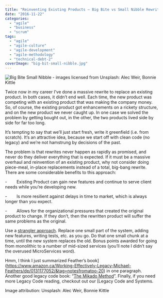 ```yaml
---
title: "Reinventing Existing Products – Big Bite vs Small Nibble Rewrites"
date: "2016-11-22"
categories: 
  - "agile"
  - "business"
  - "scrum"
tags: 
  - "agile"
  - "agile-culture"
  - "agile-development"
  - "agile-methodology"
  - "technical-debt-2"
coverImage: "big-bit-small-nibble.jpg"
---
```


![Big Bite Small Nibble - images licensed from Unsplash: Alec Weir, Bonnie Kittle](src/content/blog/reinventing-existing-products-big-bite-vs-small-nibble-rewrites/images/big-bit-small-nibble.jpg)

Twice now in my career I’ve done a massive rewrite to replace an existing product. In both cases, it didn’t end well. Each time, the new product was competing with an existing product that was making the company money. So, of course, the existing product got enhancements on a rickety structure, and on the new product we never caught up. In one case we solved the problem by getting bought out, in the other, the two products lived side by side for far too long.

It’s tempting to say that we’ll just start fresh, write it greenfield (i.e. from scratch). It’s an attractive idea, because we start off with clean code (no legacy) and we’re not hamstrung by decisions of the past.

The problem is that rewrites never happen as rapidly as promised, and never do they deliver everything that is expected. If it must be a massive overhaul and reinvention of an existing product, why not consider doing piece-meal, in-place replacements instead of a total, big-bang rewrite. There are some considerable benefits to this approach:

\-        Existing Product can gain new features and continue to serve client needs while you’re developing new.

\-        Is more resilient against delays in time to market, which is always longer than you expect.

\-        Allows for the organizational pressures that created the original product to change. If they don’t, then the rewritten product will suffer the same problems as the original.

Use a [strangler approach](https://www.martinfowler.com/bliki/StranglerApplication.html). Replace one small part of the system, adding new features, writing tests, etc. as you go. Do that one small chunk at a time, until the new system replaces the old. Bonus points awarded for going from monolithic to a number of mid-sized services (you’ll note I didn’t say the overused MicroServices word).

Hmm, I think I just summarized Feather’s book](https://www.amazon.ca/Working-Effectively-Legacy-Michael-Feathers/dp/0131177052/&tag=notesfromatoo-20) in one paragraph. Another good legacy code book: “[The Mikado Method](https://www.amazon.ca/Mikado-Method-Ola-Ellnestam/dp/1617291218/&tag=notesfromatoo-20)”. Finally, if you need more Legacy Code reading, checkout out our [Legacy Code and Systems.

Image attribution: Unsplash: Alec Weir, Bonnie Kittle
